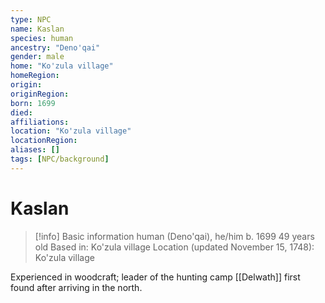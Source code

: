 ```yaml
---
type: NPC
name: Kaslan
species: human
ancestry: "Deno'qai"
gender: male
home: "Ko'zula village"
homeRegion:
origin:
originRegion:
born: 1699
died: 
affiliations: 
location: "Ko'zula village"
locationRegion:
aliases: []
tags: [NPC/background]
---
```

# Kaslan
>[!info] Basic information
>human (Deno'qai), he/him
>b. 1699
>49 years old
>Based in: Ko'zula village
>Location (updated November 15, 1748): Ko'zula village

Experienced in woodcraft; leader of the hunting camp [[Delwath]] first found after arriving in the north. 